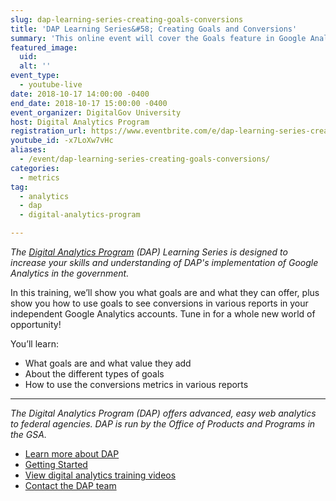 ```yaml
---
slug: dap-learning-series-creating-goals-conversions
title: 'DAP Learning Series&#58; Creating Goals and Conversions'
summary: 'This online event will cover the Goals feature in Google Analytics.'
featured_image:
  uid:
  alt: ''
event_type:
  - youtube-live
date: 2018-10-17 14:00:00 -0400
end_date: 2018-10-17 15:00:00 -0400
event_organizer: DigitalGov University
host: Digital Analytics Program
registration_url: https://www.eventbrite.com/e/dap-learning-series-creating-goals-and-conversions-registration-42564656032
youtube_id: -x7LoXw7vHc
aliases:
  - /event/dap-learning-series-creating-goals-conversions/
categories:
  - metrics
tag:
  - analytics
  - dap
  - digital-analytics-program

---
```


_The [Digital Analytics Program](https://www.digitalgov.gov/services/dap/) (DAP) Learning Series is designed to increase your skills and understanding of DAP's implementation of Google Analytics in the government._

In this training, we’ll show you what goals are and what they can offer, plus show you how to use goals to see conversions in various reports in your independent Google Analytics accounts. Tune in for a whole new world of opportunity!

You’ll learn:

- What goals are and what value they add
- About the different types of goals
- How to use the conversions metrics in various reports

---

_The Digital Analytics Program (DAP) offers advanced, easy web analytics to federal agencies. DAP is run by the Office of Products and Programs in the GSA._

- [Learn more about DAP](https://www.digitalgov.gov/services/dap/)
- [Getting Started](https://github.com/digital-analytics-program/gov-wide-code)
- [View digital analytics training videos](https://www.youtube.com/playlist?list=PLd9b-GuOJ3nFwlyvLFUtmDpYFKezhot8P)
- [Contact the DAP team](mailto:dap@support.digitalgov.gov)
